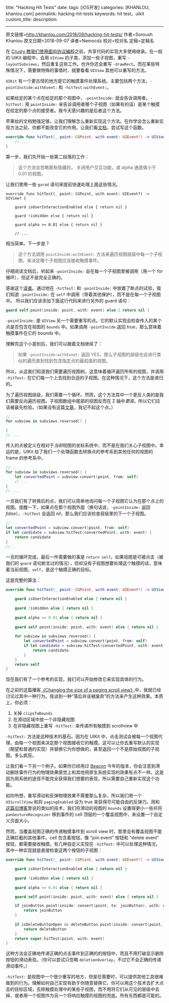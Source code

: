 title: "Hacking Hit Tests"
date: 
tags: [iOS开发]
categories: [KHANLOU, khanlou.com]
permalink: hacking-hit-tests
keywords: hit test，uikit
custom_title: 
description: 

---
原文链接=http://khanlou.com/2018/09/hacking-hit-tests/
作者=Soroush Khanlou
原文日期=2018-09-07
译者=Nemocdz
校对=校对名
定稿=定稿名

<!--此处开始正文-->

在 [Crusty 教我们使用面向协议编程](https://developer.apple.com/videos/play/wwdc2015/408/)之前，共享代码的实现大多使用继承。在一般的 UIKit 编程中，会用 `UIView` 的子类，添加一些子视图，重写 `-layoutSubviews`，然后重复这些工作。也许你还会重写 `-drawRect`。而在某些特殊情况下，需要做特殊的事情时，就要看看 `UIView` 其他可以重写的方法。

<!--more-->

`UIKit` 有一个更古怪的地方是它的触摸事件处理系统。主要包括两个方法，`-pointInstide:withEvent:` 和 `-hitTest:withEvent:`。

如果给定的某个点在给定的那个视图中，`-pointInside:` 就会告诉调用者。`-hitTest:` 用 `pointInside:` 来告诉调用者哪个子视图（如果有的话）是某个触摸在给定的那个点的接受者。我今天感兴趣的是后者这个方法。

苹果给的文档勉强足够，让我们理解怎么重新实现这个方法。在你学会怎么重新实现方法之前，你都不能改变它的作用。让我们看[文档](https://developer.apple.com/documentation/uikit/uiview/1622469-hittest?language=objc)，尝试写这个函数。

```swift
override func hitTest(_ point: CGPoint, with event: UIEvent?) -> UIView? {
	// ...
}
```

第一步，我们先开始一些第二段落的工作：

> 这个方法会忽略那些隐藏的， 关闭用户交互功能，或 alpha 通道值小于 0.01 的视图。

让我们使用一些 `gurad` 语句来提前快速处理上面这些情况。

```:bride_with_veil:
override func hitTest(_ point: CGPoint, with event: UIEvent?) -> UIView? {

	guard isUserInteractionEnabled else { return nil }
	
	guard !isHidden else { return nil }
	
	guard alpha >= 0.01 else { return nil }
			
	// ...
```

相当简单。下一步是？

> 这个方法调用 `pointInside:withEvent:` 方法来遍历视图层级中每一个子视图，来决定哪个子视图应该接收触摸事件。

仔细阅读文档后，听起来 `-pointInside:` 会在每一个子视图里被调用（用一个 for 循环），但这不是完全正确的。

感谢这个[读者](https://twitter.com/an0/status/1038254836016394240)。通过他在 `-hitTest:` 和 `-pointInside:` 中放置了断点的试验，我们知道 `-pointInside:` 在 `self` 中调用（带着其他保护），而不是在每一个子视图中。 所以我们应该添加下面这行代码来进行另外的 guard 语句：

```swift
guard self.point(inside: point, with: event) else { return nil }
```

`-pointInside:` 是 `UIView` 另一个需要重写的点。它的默认实现会检查传入的某个点是否包含在视图的 `bounds` 中。如果调用 `-pointInside` 返回 true，那么意味着触摸事件在它的 bounds 中。

理解完这个小差别后，我们可以跟着文档继续了：

> 如果 `-pointInside:withEvnet:` 返回 YES，那么子视图的层级也会进行类似的遍历直到找到包含指定点的最前面的视图。

所以，从这我们知道我们需要遍历视图树。这意味着循环遍历所有的视图，并调用 `-hitTest:` 在它们每一个上去找到合适的子视图。在这种情况下，这个方法是递归的。

为了遍历视图层级，我们需要一个循环。然而，这个方法其中一个更反人类的是我们需要反向遍历视图。子视图数组中尾部的视图反而在 Z 轴中*更高*，所以它们应该被最先检验。（如果没有这篇[文章](http://smnh.me/hit-testing-in-ios/)，我记不起这个点。）

```swift
// ...
for subview in subviews.reversed() {

}
// ...
```

传入的点被定义在相对于*当前*视图的坐标系统中，而不是在我们关心子视图中。幸运的是，UIKit 给了我们一个处理函数去转换点的参考系到其他任何的视图的 frame 的参考系中。

```swift
// ...
for subview in subviews.reversed() {
	let convertedPoint = subview.convert(point, from: self)
	// ...
}
// ...
```

一旦我们有了转换后的点，我们可以简单地询问每一个子视图它认为在那个点上的视图。提醒一下，如果点在那个视图外面（换句话说，`-pointInside:` 返回 *false*），`-hitTest` 会返回 nil，那么我们应该检查层级里的下一个子视图。

```swift
// ...
let convertedPoint = subview.convert(point, from: self)
if let candidate = subview.hitTest(convertedPoint, with: event) {
	return candidate
}
//...
```

一旦的循环完成，最后一件需要做的事是 `return self`。如果视图是可被点击（被我们的 `guard` 语句断言过的情况），但却没有子视图想要处理这个触摸的话，意味着当前视图，`self`，是这个触摸正确的目标。

这是完整的算法：

```swift
override func hitTest(_ point: CGPoint, with event: UIEvent?) -> UIView? {
	
	guard isUserInteractionEnabled else { return nil }
	
	guard !isHidden else { return nil }
	
	guard alpha >= 0.01 else { return nil }
	
	guard self.point(inside: point, with: event) else { return nil }	
	
	for subview in subviews.reversed() {
		let convertedPoint = subview.convert(point, from: self)
		if let candidate = subview.hitTest(convertedPoint, with: event) {
			return candidate
		}
	}
	return self
}
```

现在我们有了一个参考的实现，我们可以开始修改它来实现具体的行为。

在之前的这篇播客[《Changing the size of a paging scroll view》](http://khanlou.com/2013/04/changing-the-size-of-a-paging-scroll-view/)中，我就已经讨论过其中一种行为。我谈到一种“落后并该被废弃”的方法来产生这种效果。本质上，你必须：

1. 关掉 `clipsToBounds`
2. 在滑动区域中放一个非隐藏视图
3. 在非隐藏视图上重写 `-hitTest:` 来传递所有触摸到 scrollview 中

`-hitTest:` 方法是这种技术的基石。因为在 UIKit 中，点击测试会被每一个视图代理，由每一个视图来决定那个视图接收它的触摸。这可以让你去重写默认的实现（期望和普通的实现）并替换它为你想做的，甚至返回一个不是原始视图的子视图。多么疯狂。

让我们看一下另一个例子。如果你已经用过 [Beacon](http://beacon.party/) 今年的版本，你会注意到滑动删除事件行为的物理效果感觉上和其他用原生系统实现的效果有点不一样。这是因为用系统的途径不能完全获得我们想要的表现，所以需要自己重新实现这个功能。

如你所想，重写滑动和反弹物理效果不需要那么复杂，所以我们用一个 `UIScrollView` 和将 `pagingEnabled` 设为 true 来获得尽可能自由的反弹力。用和[这篇旧博客](http://khanlou.com/2013/04/changing-the-size-of-a-paging-scroll-view/)里说的类似的技术，我们将滑动的视图的 `bounds` 设置得更小一些并将 `panGestureRecognizer` 移到事件的 cell 顶层的一个覆盖视图中，来设置一个自定义页面大小。

然而，当覆盖视图正确的传递触摸事件到 scroll view 时，那里会有覆盖视图不能正确拦截的其他事件。cell 包含着按钮，像 “join event” 按钮和 “delete event” 按钮，都需要接收触摸。有几种自定义实现在 `-hitTest:` 中可以处理这种情况，其中一种实现就是直接检查这两个按钮的子视图：

```swift
override func hitTest(_ point: CGPoint, with event: UIEvent?) -> UIView? {

	guard isUserInteractionEnabled else { return nil }
	
	guard !isHidden else { return nil }
	
	guard alpha >= 0.01 else { return nil }

	guard self.point(inside: point, with: event) else { return nil }

	if joinButton.point(inside: convert(point, to: joinButton), with: event) {
		return joinButton
	}
	
	if isDeleteButtonOpen && deleteButton.point(inside: convert(point, to: deleteButton), with: event) {
		return deleteButton
	}
	return super.hitTest(point, with: event)
}
```

这种方法会正确地传递正确的点击事件到正确的的按钮中，而且不用打破显示删除按钮的滑动表现。（你可以尝试只忽略 `deletionOverlay`，不过它不会正确的传递滑动事件。）

`-hitTest:` 是视图中一个很少重写的地方，但是在需要时，可以提供其他工具很难做到的行为。理解如何自己实现有助于你随意替换它。你可以用这个技术去扩大点击的目标区域，去除触摸处理中的某些子视图，而不用将它们从可见的层级中去掉，或者用一个视图作为另一个将响应触摸的视图的兜底。所有东西都是可能的。

